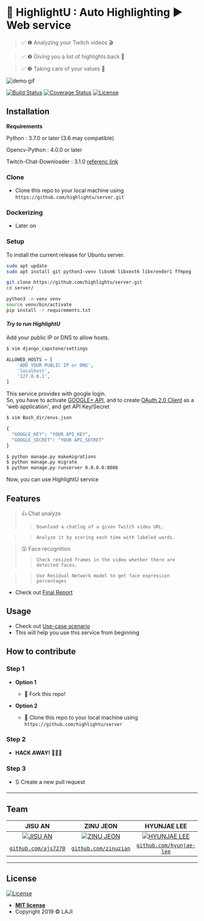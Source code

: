 # :high_brightness: HighlightU : Auto Highlighting :arrow_forward: Web service


> &#9989; &#10102; Analyzing your Twitch videos &#127916;

> &#9989; &#10103; Giving you a list of highlights back &#128140;

> &#9989; &#10104; Taking care of your values &#128142;


<!-- blank line -->
![demo gif](static/images/demo.gif)
<!-- blank line -->

[![Build Status](http://img.shields.io/travis/badges/badgerbadgerbadger.svg?style=flat-square)](https://travis-ci.org/badges/badgerbadgerbadger) [![Coverage Status](http://img.shields.io/coveralls/badges/badgerbadgerbadger.svg?style=flat-square)](https://coveralls.io/r/badges/badgerbadgerbadger) [![License](http://img.shields.io/:license-mit-blue.svg?style=flat-square)](http://badges.mit-license.org)


## Installation

**Requirements**

Python : 3.7.0 or later (3.6 may compatible)

Opencv-Python : 4.0.0 or later

Twitch-Chat-Downloader : 3.1.0 [referenc link](https://pypi.org/project/tcd/)

### Clone

- Clone this repo to your local machine using `https://github.com/highlightu/server.git`

### Dockerizing

- Later on

### Setup

To install the current release for Ubuntu server.
```bash
sudo apt update
sudo apt install git python3-venv libsm6 libxext6 libxrender1 ffmpeg

git clone https://github.com/highlightu/server.git
cd server/

python3 -m venv venv
source venv/bin/activate
pip install -r requirements.txt
```
#### *Try to run HighlightU*
Add your public IP or DNS to allow hosts.
```bash
$ vim django_capstone/settings
```
```python
ALLOWED_HOSTS = [
    'ADD YOUR PUBLIC IP or DNS',
    'localhost',
    '127.0.0.1',
]
```

This service provides with google login.<br/>
So, you have to activate [GOOGLE+ API](https://console.developers.google.com/apis/api/plus.googleapis.com),
and to create [OAuth 2.0 Client](https://console.developers.google.com/apis/credentials) as a 'web application',
and get API Key/Secret
```bash
$ vim Bash_dir/envs.json
```
```python
{
  "GOOGLE_KEY": "YOUR API_KEY",
  "GOOGLE_SECRET": "YOUR API_SECRET"
}
```

```bash
$ python manage.py makemigrations
$ python manage.py migrate
$ python manage.py runserver 0.0.0.0:8080
```

Now, you can use HighlightU service

## Features

> :thumbsup: Chat analyze
>> `Download a chatlog of a given Twitch video URL.`

>> `Analyze it by scoring each time with labeled words.`

> :astonished: Face recognition
>> `Check resized frames in the video whether there are detected faces.`

>> `Use Residual Network model to get face expression percentages`

- Check out [Final Report](https://github.com/highlightu/documentation/blob/master/Documents/final_report.pdf)

## Usage

- Check out [Use-case scenario](https://github.com/highlightu/documentation/blob/master/Documents/team8_manual.pdf)
- This will help you use this service from beginning

## How to contribute

### Step 1

- **Option 1**
    - 🍴 Fork this repo!

- **Option 2**
    - 👯 Clone this repo to your local machine using `https://github.com/highlightu/server`

### Step 2

- **HACK AWAY!** 🔨🔨🔨

### Step 3

- 🔃 Create a new pull request 

---

## Team

|**JISU AN**|**ZINU JEON**|**HYUNJAE LEE**|
| :---: |:---:| :---:|
| [![JISU AN](https://avatars1.githubusercontent.com/u/20200203?v=3&s=200)](http://github.com/ajs7270)    | [![ZINU JEON](https://avatars1.githubusercontent.com/u/20857275?v=3&s=200)](http://github.com/zinuzian) | [![HYUNJAE LEE](https://avatars1.githubusercontent.com/u/29877872?v=3&s=200)](http://github.com/hyunjae-lee) |
| <a href="http://github.com/ajs7270" target="_blank">`github.com/ajs7270`</a> | <a href="http://github.com/zinuzian" target="_blank">`github.com/zinuzian`</a> | <a href="http://github.com/hyunjae-lee" target="_blank">`github.com/hyunjae-lee`</a> |

---

## License

[![License](http://img.shields.io/:license-mit-blue.svg?style=flat-square)](http://badges.mit-license.org)

- **[MIT license](https://opensource.org/licenses/mit-license.php)**
- Copyright 2019 © LAJI
